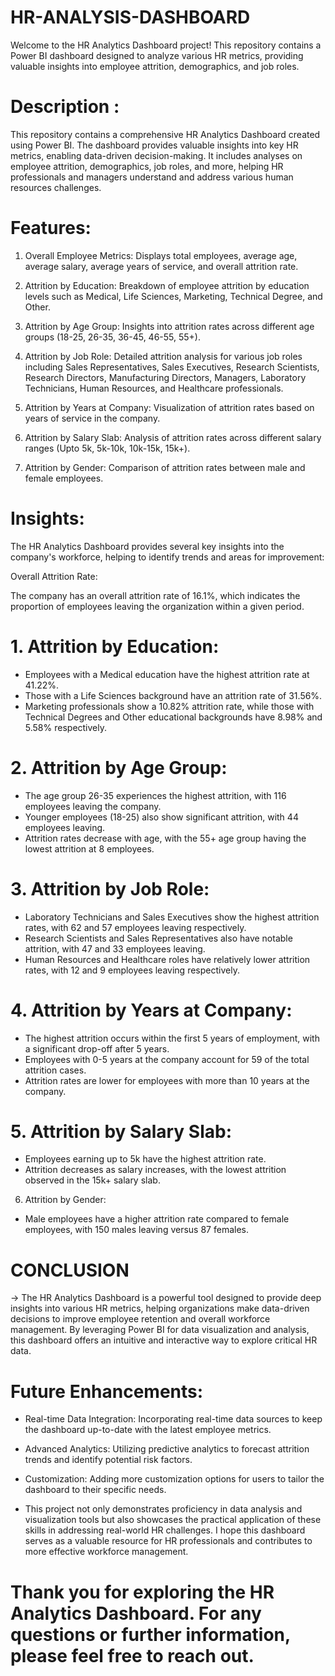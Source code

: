 # HR-ANALYSIS-DASHBOARD

Welcome to the HR Analytics Dashboard project! This repository contains a Power BI dashboard designed to analyze various HR metrics, providing valuable insights into employee attrition, demographics, and job roles.

# Description :

This repository contains a comprehensive HR Analytics Dashboard created using Power BI. The dashboard provides valuable insights into key HR metrics, enabling data-driven decision-making. It includes analyses on employee attrition, demographics, job roles, and more, helping HR professionals and managers understand and address various human resources challenges.

#  Features:

1. Overall Employee Metrics: Displays total employees, average age, average salary, average years of service, and overall attrition rate.

2. Attrition by Education: Breakdown of employee attrition by education levels such as Medical, Life Sciences, Marketing, Technical Degree, and Other.

3. Attrition by Age Group: Insights into attrition rates across different age groups (18-25, 26-35, 36-45, 46-55, 55+).

4. Attrition by Job Role: Detailed attrition analysis for various job roles including Sales Representatives, Sales Executives, Research Scientists, Research Directors, Manufacturing Directors, Managers, Laboratory Technicians, Human Resources, and Healthcare professionals.

5. Attrition by Years at Company: Visualization of attrition rates based on years of service in the company.

6. Attrition by Salary Slab: Analysis of attrition rates across different salary ranges (Upto 5k, 5k-10k, 10k-15k, 15k+).

7. Attrition by Gender: Comparison of attrition rates between male and female employees.

 # Insights:

The HR Analytics Dashboard provides several key insights into the company's workforce, helping to identify trends and areas for improvement:

Overall Attrition Rate:

The company has an overall attrition rate of 16.1%, which indicates the proportion of employees leaving the organization within a given period.

# 1. Attrition by Education:

* Employees with a Medical education have the highest attrition rate at 41.22%.
* Those with a Life Sciences background have an attrition rate of 31.56%.
* Marketing professionals show a 10.82% attrition rate, while those with Technical Degrees and Other educational backgrounds have 8.98% and 5.58% respectively.

# 2. Attrition by Age Group:

* The age group 26-35 experiences the highest attrition, with 116 employees leaving the company.
* Younger employees (18-25) also show significant attrition, with 44 employees leaving.
* Attrition rates decrease with age, with the 55+ age group having the lowest attrition at 8 employees.

# 3. Attrition by Job Role:

* Laboratory Technicians and Sales Executives show the highest attrition rates, with 62 and 57 employees leaving respectively.
* Research Scientists and Sales Representatives also have notable attrition, with 47 and 33 employees leaving.
* Human Resources and Healthcare roles have relatively lower attrition rates, with 12 and 9 employees leaving respectively.

# 4. Attrition by Years at Company:

* The highest attrition occurs within the first 5 years of employment, with a significant drop-off after 5 years.
* Employees with 0-5 years at the company account for 59 of the total attrition cases.
* Attrition rates are lower for employees with more than 10 years at the company.

# 5. Attrition by Salary Slab:

* Employees earning up to 5k have the highest attrition rate.
* Attrition decreases as salary increases, with the lowest attrition observed in the 15k+ salary slab.

6. Attrition by Gender:

* Male employees have a higher attrition rate compared to female employees, with 150 males leaving versus 87 females.

# CONCLUSION 

-> The HR Analytics Dashboard is a powerful tool designed to provide deep insights into various HR metrics, helping organizations make data-driven decisions to improve employee retention and overall workforce 
   management. By leveraging Power BI for data visualization and analysis, this dashboard offers an intuitive and interactive way to explore critical HR data.

# Future Enhancements:

* Real-time Data Integration: Incorporating real-time data sources to keep the dashboard up-to-date with the latest employee metrics.

* Advanced Analytics: Utilizing predictive analytics to forecast attrition trends and identify potential risk factors.

* Customization: Adding more customization options for users to tailor the dashboard to their specific needs.

* This project not only demonstrates proficiency in data analysis and visualization tools but also showcases the practical application of these skills in addressing real-world HR challenges. I hope this dashboard serves as a valuable resource for HR professionals and contributes to more effective workforce management.

# Thank you for exploring the HR Analytics Dashboard. For any questions or further information, please feel free to reach out.

